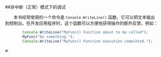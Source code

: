 ##非中断（正常）模式下的调试

&emsp;&emsp;本书经常使用的一个命令是 `Console.WriteLine()` 函数，它可以把文本输出到控制台。在开发应用程序时，这个函数可以方便地获得操作的额外反馈，例如：

```javascript
        Console.WriteLine("MyFunc() Function about to be called");
        MyFunc("Do something.");
        Console.WriteLine("MyFunc() Function execution completed.");
```



🔚